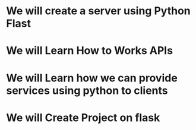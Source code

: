 # We will create a server using Python Flast 
# We will Learn How to Works APIs 
# We will Learn how we can provide services using python to clients 
# We will Create Project on flask 
